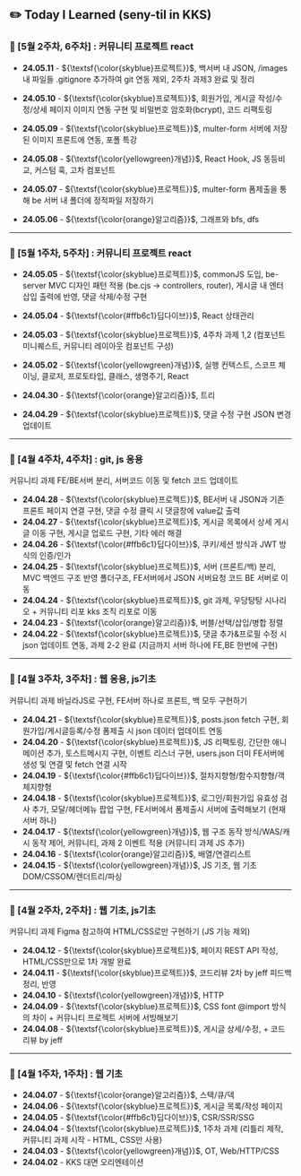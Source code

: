 ## ✏️ Today I Learned (seny-til in KKS)

### 🍓 [5월 2주차, 6주차] : 커뮤니티 프로젝트 react

- **24.05.11** - ${\textsf{\color{skyblue}프로젝트}}$, 백서버 내 JSON, /images 내 파일들 .gitignore 추가하여 git 연동 제외, 2주차 과제3 완료 및 정리

- **24.05.10** - ${\textsf{\color{skyblue}프로젝트}}$, 회원가입, 게시글 작성/수정/상세 페이지 이미지 연동 구현 및 비밀번호 암호화(bcrypt), 코드 리팩토링

- **24.05.09** - ${\textsf{\color{skyblue}프로젝트}}$, multer-form 서버에 저장된 이미지 프론트에 연동, 포폴 특강

- **24.05.08** - ${\textsf{\color{yellowgreen}개념}}$, React Hook, JS 동등비교, 커스텀 훅, 고차 컴포넌트

- **24.05.07** - ${\textsf{\color{skyblue}프로젝트}}$, multer-form 폼제출을 통해 be 서버 내 폴더에 정적파일 저장하기

- **24.05.06** - ${\textsf{\color{orange}알고리즘}}$, 그래프와 bfs, dfs

---

### 🍓 [5월 1주차, 5주차] : 커뮤니티 프로젝트 react

- **24.05.05** - ${\textsf{\color{skyblue}프로젝트}}$, commonJS 도입, be-server MVC 디자인 패턴 적용 (be.cjs → controllers, router), 게시글 내 엔터 삽입 출력에 반영, 댓글 삭제/수정 구현

- **24.05.04** - ${\textsf{\color{#ffb6c1}딥다이브}}$, React 상태관리

- **24.05.03** - ${\textsf{\color{skyblue}프로젝트}}$, 4주차 과제 1,2 (컴포넌트 미니퀘스트, 커뮤니티 레이아웃 컴포넌트 구성)

- **24.05.02** - ${\textsf{\color{yellowgreen}개념}}$, 실행 컨텍스트, 스코프 체이닝, 클로저, 프로토타입, 클래스, 생명주기, React

- **24.04.30** - ${\textsf{\color{orange}알고리즘}}$, 트리

- **24.04.29** - ${\textsf{\color{skyblue}프로젝트}}$, 댓글 수정 구현 JSON 변경 업데이트

---

### 🍓 [4월 4주차, 4주차] : git, js 응용

커뮤니티 과제 FE/BE서버 분리, 서버코드 이동 및 fetch 코드 업데이트

- **24.04.28** - ${\textsf{\color{skyblue}프로젝트}}$, BE서버 내 JSON과 기존 프론트 페이지 연결 구현, 댓글 수정 클릭 시 댓글창에 value값 출력
- **24.04.27** - ${\textsf{\color{skyblue}프로젝트}}$, 게시글 목록에서 상세 게시글 이동 구현, 게시글 업로드 구현, 기타 에러 해결
- **24.04.26** - ${\textsf{\color{#ffb6c1}딥다이브}}$, 쿠키/세션 방식과 JWT 방식의 인증/인가
- **24.04.25** - ${\textsf{\color{skyblue}프로젝트}}$, 서버 (프론트/백) 분리, MVC 백엔드 구조 반영 폴더구조, FE서버에서 JSON 서버요청 코드 BE 서버로 이동
- **24.04.24** - ${\textsf{\color{skyblue}프로젝트}}$, git 과제, 우당탕탕 시나리오 + 커뮤니티 리포 kks 조직 리포로 이동
- **24.04.23** - ${\textsf{\color{orange}알고리즘}}$, 버블/선택/삽입/병합 정렬
- **24.04.22** - ${\textsf{\color{skyblue}프로젝트}}$, 댓글 추가&프로필 수정 시 json 업데이트 연동, 과제 2-2 완료 (지금까지 서버 하나에 FE,BE 한번에 구현)

---

### 🍓 [4월 3주차, 3주차] : 웹 응용, js기초

커뮤니티 과제 바닐라JS로 구현, FE서버 하나로 프론트, 백 모두 구현하기

- **24.04.21** - ${\textsf{\color{skyblue}프로젝트}}$, posts.json fetch 구현, 회원가입/게시글등록/수정 폼제출 시 json 데이터 업데이트 연동
- **24.04.20** - ${\textsf{\color{skyblue}프로젝트}}$, JS 리팩토링, 간단한 애니메이션 추가, 토스트메시지 구현, 이벤트 리스너 구현, users.json 더미 FE서버에 생성 및 연결 및 fetch 연결 시작
- **24.04.19** - ${\textsf{\color{#ffb6c1}딥다이브}}$, 절차지향형/함수지향형/객체지향형
- **24.04.18** - ${\textsf{\color{skyblue}프로젝트}}$, 로그인/회원가입 유효성 검사 추가, 모달/헤더메뉴 팝업 구현, FE서버에서 폼제출시 서버에 출력해보기 (현재 서버 하나)
- **24.04.17** - ${\textsf{\color{yellowgreen}개념}}$, 웹 구조 동작 방식/WAS/캐시 동작 제어, 커뮤니티, 과제 2 이벤트 적용 (커뮤니티 과제 JS 추가)
- **24.04.16** - ${\textsf{\color{orange}알고리즘}}$, 배열/연결리스트
- **24.04.15** - ${\textsf{\color{yellowgreen}개념}}$, JS 기초, 웹 기초 DOM/CSSOM/렌더트리/파싱

---

### 🍓 [4월 2주차, 2주차] : 웹 기초, js기초

커뮤니티 과제 Figma 참고하여 HTML/CSS로만 구현하기 (JS 기능 제외)

- **24.04.12** - ${\textsf{\color{skyblue}프로젝트}}$, 페이지 REST API 작성, HTML/CSS만으로 1차 개발 완료
- **24.04.11** - ${\textsf{\color{skyblue}프로젝트}}$, 코드리뷰 2차 by jeff 피드백 정리, 반영
- **24.04.10** - ${\textsf{\color{yellowgreen}개념}}$, HTTP
- **24.04.09** - ${\textsf{\color{skyblue}프로젝트}}$, CSS font @import 방식의 차이 + 커뮤니티 프로젝트 서버에 서빙해보기
- **24.04.08** - ${\textsf{\color{skyblue}프로젝트}}$, 게시글 상세/수정, + 코드리뷰 by jeff

---

### 🍓 [4월 1주차, 1주차] : 웹 기초

- **24.04.07** - ${\textsf{\color{orange}알고리즘}}$, 스택/큐/덱
- **24.04.06** - ${\textsf{\color{skyblue}프로젝트}}$, 게시글 목록/작성 페이지
- **24.04.05** - ${\textsf{\color{#ffb6c1}딥다이브}}$, CSR/SSR/SSG
- **24.04.04** - ${\textsf{\color{skyblue}프로젝트}}$, 1주차 과제 (리틀리 제작, 커뮤니티 과제 시작 - HTML, CSS만 사용)
- **24.04.03** - ${\textsf{\color{yellowgreen}개념}}$, OT, Web/HTTP/CSS
- **24.04.02** - KKS 대면 오리엔테이션
